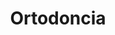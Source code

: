 ---
templateKey: specialties-page
language: es
title: Ortodoncia
redirects: /en/specialties/orthodontics/
published: true

# Hero Section
hero:
  display: true
  type: default
  image: /img/hero-orthodontics.jpg
  parallax: false
  title: >
    <span class="bebas" style="font-family:Bebas Neue Bold;color:white;font-weight:lighter">Ortodoncia</span>
  indicator: false
  halfSize: true

# Heading Section
specialtiesHeading:
  display: true
  img: /img/icon-orthodontics.jpg
  content: Cuide su salud y proteja su inversión. Muchas clínicas y empresas delegan sus tratamientos al personal auxiliar de turno. Infórmese antes y exija ser atendido siempre por el mismo Ortodoncista.

# Aside Section
paragraphSection:
  body: >
    <p>La sonrisa es la luz de nuestro rostro, nos permite interactuar mejor con las personas, causar una buena impresión y hace que la gente muestre más empatía a la hora de relacionarse con nosotros. <strong> Sonreír con frecuencia le cambiará la vida, mejorará su estado de ánimo, su carisma y su autoestima. </strong></p><p>Considerando la belleza de la sonrisa como el gran norte y objetivo supremo de la Ortodoncia, en DENTAL VIP nos valemos con gran éxito de la TÉCNICA DE ARCO RECTO con aparatos preajustados según la filosofía y prescripción del Dr. Ronald Roth para el tratamiento de las maloclusiones y malposiciones dentarias.  <strong>Esta técnica <i>(straight wire system)</i> emplea fuerzas muy ligeras que nos permiten mover los dientes con total exactitud en los 3 planos del espacio,  </strong>logrando posiciones ideales perfectamente compatibles con los estándares más exigentes de la estética dental contemporánea. En tal sentido, podemos utilizar brackets convencionales o <strong> brackets estéticos; </strong>todo depende de su preferencia.</p><p>En la fase inicial de DIAGNÓSTICO empleamos  <strong>fotografías digitales, radiografías panorámicas y cefalometrías computarizadas </strong> <i>(Ricketts, Jarabak, Downs y Steiner)</i> para planificar toda la mecanoterapia ortodóncica y lograr resultados altamente predecibles, estéticos y funcionales.</p><p>Adicionalmente, manejamos de rutina  <strong>técnicas de modificación del crecimiento craneofacial  </strong>para el tratamiento de maloclusiones esqueléticas en niños y adolescentes, a través del uso de aparatos de ORTOPEDIA DENTOFACIAL y ortopedia funcional de los maxilares <i>(aparatos removibles)</i> que nos permiten recuperar el equilibrio facial y biológico perdido por las alteraciones del desarrollo.  <strong>En los casos extremos de deformidades dentofaciales severas es ya entonces necesario un abordaje combinado ortodóncico-quirúrgico, </strong> de modo que la ejecución del tratamiento implica la participación conjunta y coordinada con el Cirujano maxilofacial, quien se encargará de reposicionar las estructuras maxilares afectadas a través de los diversos procedimientos de CIRUGÍA ORTOGNÁTICA.</p>  
  image: /img/aside-orthodontics.jpg

# Quote Section
quote:
  title: ''
  body: >
    No basta con solo alinear los dientes. La suma de las caracterizaciones y pequeños detalles que se puedan lograr en la fase de acabado, definirán la excelencia del resultado. Es por ello que en algunas personas los dientes lucirán realmente hermosos, y en otras, simplemente derechos.
  author: Dr. José Miguel Gómez Díez
  footer:
    position: Ortodoncista
    clinic: DENTAL VIP, Especialidades Odontológicas s.c.

# Parallax Section
plainParallax:
  image: /img/parallax-orthodontics.jpg

# Faq Section
faq:
  title:  Preguntas Frecuentes
  blocks:
    - questions:

      - question: ¿En qué consiste la Ortodoncia?
        answer: >
          <p>Es la Especialidad de la Odontología que se encarga de la prevención, diagnóstico y tratamiento de las maloclusiones y deformidades dentofaciales. Se fundamenta en el conocimiento del proceso de crecimiento y desarrollo craneofacial y en el dominio de la biomecánica, ciencia que se ocupa de estudiar y controlar los vectores, intensidades, sentidos y efectos físicos de las fuerzas que es necesario aplicar sobre los dientes para desplazarlos y corregir su posición.</p>
      - question: ¿Qué es una maloclusión?
        answer: >
          <p>Es cualquier disposición irregular de los dientes y maxilares que afectan la estética y la función masticatoria de la persona. Existen maloclusiones dentarias y maloclusiones esqueléticas, por eso es tan importante el DIAGNÓSTICO en Ortodoncia. La maloclusión dentaria más común es el apiñamiento y se debe a una discrepancia entre el tamaño de los dientes y el tamaño de los maxilares. Las esqueléticas derivan de las alteraciones del crecimiento y desarrollo facial, y se caracterizan por anomalías de forma, tamaño y posición de los huesos maxilares.</p>
      - question: ¿Qué es una deformidad dentofacial?
        answer: >
          <p>Es una maloclusión esquelética y dental de tal magnitud que compromete además la estética facial de la persona. En estos casos el solo tratamiento ortodóncico no es suficiente y debe ser combinado con procedimientos de Cirugía ortognática para que el Cirujano maxilofacial pueda reposicionar quirúrgicamente las estructuras maxilares displásicas.</p>
      - question: ¿Por qué es importante corregir las maloclusiones y alinear los dientes?
        answer: >
          <p>Porque socialmente es muy favorable tener buena apariencia, y además, en gran parte; la salud bucal depende de una correcta oclusión o mordida. Unos dientes derechos y alineados son más fáciles de limpiar y menos susceptibles a las caries y enfermedades periodontales.</p>
      - question: ¿Necesito un Odontólogo o un Ortodoncista?
        answer: >
          <p>Durante la carrera de Odontología apenas se imparten algunos conceptos básicos acerca de Ortodoncia, por lo tanto se requieren estudios adicionales de Especialización (Postgrado Universitario de 2 o 3 años de duración) para estar verdaderamente capacitado en el área. Tenga esto siempre presente, evite fracasos y malas experiencias que lamentablemente son muy comunes. Los cursos cortos y diplomados de Ortodoncia son excelentes para que el Odontólogo general aprenda a detectar e interceptar algunas maloclusiones, pero de ninguna manera le capacitan para llevar a cabo tratamientos de Ortodoncia correctiva.</p>
      - question: ¿A qué edad se debe iniciar un tratamiento de Ortodoncia?
        answer: >
          <p>No existe una edad específica, todo depende del tipo y severidad del problema. Es ideal acudir a consulta durante el período de dentición mixta (entre los 7 y 9 años de edad) para descartar cualquier alteración dental y sobre todo esquelética, ya que la modificación del crecimiento (Ortopedia) solo es posible antes del desarrollo o madurez sexual. Las maloclusiones puramente dentarias pueden ser tratadas en cualquier etapa de la vida.</p>
      - question: ¿Cuánto tiempo dura un tratamiento de este tipo?
        answer: >
          <p>Depende también del caso, pero por norma general el tiempo oscila entre los 18 y 24 meses. En aquellos pacientes con anomalías severas la duración puede ser mayor en virtud del grado de compromiso esquelético y dental.</p>
      - question: ¿Es siempre necesario extraer dientes permanentes?
        answer: >
          <p>¡Por supuesto que no! Esto se determina en base a la discrepancia dento-maxilar o grado de apiñamiento dental. Las extracciones son indicadas en el 30% de los casos aproximadamente.</p>
      - question: ¿Cuáles son mejores, los aparatos fijos o los removibles?
        answer: >
          <p>Los aparatos fijos o brackets son los únicos dispositivos capaces de mover con precisión los dientes en los 3 planos del espacio. Los aparatos removibles se usan para modificar el crecimiento, para “mover” los huesos y lograr cambios ortopédicos, pero son muy malos para alinear dientes. Cada tipo tiene sus indicaciones y usos específicos.</p>
      - question: ¿Qué diferencias hay entre los brackets metálicos y los brackets estéticos?
        answer: >
          <p>Principalmente el color y el material. Los brackets estéticos están fabricados de plástico, porcelana (blancos) o cristales de zafiro (transparentes), lo que los hace prácticamente imperceptibles a simple vista. Otra diferencia importante a considerar es el costo, ya que los brackets estéticos de comprobada calidad triplican en valor a los de acero inoxidable.</p>
    - questions:

      - question: ¿Existen otras alternativas que sean aún más estéticas?
        answer: >
          <p>En la actualidad ha habido un repunte impresionante de antiguas técnicas que estaban en desuso. La ortodoncia lingual y la llamada "ortodoncia invisible" sin brackets, con puras férulas plásticas, son ofrecidas con excesivo entusiasmo. Consideramos que tienen grandes limitaciones y son únicamente efectivas en algunos casos extremadamente simples, por lo que deben ser consideradas solo bajo un criterio muy objetivo y profesional.</p>
      - question: ¿Es muy incómodo utilizar brackets?
        answer: >
          <p>Usualmente los primeros 3 o 4 días siguientes a la instalación de los aparatos son algo molestos porque es normal experimentar cierto dolor al comer y masticar. Transcurrido este período los inconvenientes suelen limitarse a pequeñas molestias ocasionales, principalmente causadas por el roce de los aparatos con la parte interna de labios y mejillas. Para esto se le proporcionará una cera especial que debe colocar sobre el bracket que esté molestando y así solventar el problema.</p>
      - question: ¿Es necesario colocarlos en todos los dientes?
        answer: >
          <p>En la gran mayoría de los casos sí. Para obtener resultados óptimos es también necesario colocar bandas (anillos metálicos) en los molares, ya que son estos los que proporcionan el anclaje necesario para efectuar y controlar la gran mayoría de los movimientos dentales contemplados en la fase de planificación del tratamiento.</p>
      - question: ¿Es normal que se manchen o pigmenten los dientes alrededor de los brackets?
        answer: >
          <p>¡Para nada! Generalmente este es el primer signo de un tratamiento mal realizado en el que no fueron retirados los excesos de adhesivo a la hora de cementar los aparatos. Estos excesos son sumamente perjudiciales porque en corto tiempo producen caries, descalcificaciones dentarias e inflamación gingival severa.</p>
      - question: ¿Es necesario tener algún tipo de cuidado especial durante el tratamiento?
        answer: >
          <p>Por supuesto que la higiene oral es un factor clave para el éxito del mismo. Es fundamental cepillarse después de cada comida, utilizar el cepillo interdental, hilo dental y enjuague bucal. También se recomiendan chequeos periódicos con el Odontólogo general, y en algunos casos con el Periodoncista, de modo que dientes y encías permanezcan sanos en todo momento.</p>

      - question: ¿Qué cosas no se pueden comer con aparatos dentales?
        answer: >
          <p>Prácticamente podrá comer de todo, sin embargo, es recomendable evitar algunos alimentos excesivamente duros como el hielo y los huesos, y pegajosos como el chicle, ya que pueden desprender con facilidad los brackets, bandas y demás dispositivos.</p>
      - question: ¿Con qué frecuencia se realizan los controles de Ortodoncia?
        answer: >
          <p>Generalmente cada 4 semanas, salvo circunstancias especiales.</p>
      - question: ¿Realmente quedan los dientes perfectos?
        answer: >
          <p>En el 99% de los casos los resultados obtenidos son completamente satisfactorios siempre y cuando el tratamiento se planifique en base a un diagnóstico acertado y el paciente acuda regularmente a sus citas de control. Algunas veces es necesario complementar estos resultados con procedimientos de Estética dental, Blanqueamiento o Cirugía plástica periodontal, de modo que los dientes luzcan realmente espectaculares.</p>
      - question: ¿Se pudieran mover después de retirar los aparatos?
        answer: >
          <p>La alineación dental es una entidad dinámica y cambiante a lo largo del tiempo, es decir, los dientes tienden a moverse durante toda la vida, con o sin Ortodoncia previa, por eso la fase de retención es la más larga y compleja de un tratamiento ortodóncico y requiere de una excelente colaboración por parte del paciente.</p>
      - question: ¿Qué son y para qué sirven los retenedores?
        answer: >
          <p>Son unos dispositivos que se colocan al momento de retirar los brackets. Pueden ser fijos o removibles y tienen por finalidad mantener los dientes en su posición final, evitando que se muevan y desalineen nuevamente. Si son removibles, se usan al principio las 24 horas del día, pero luego suele ser suficiente colocárselos solo para dormir.</p>

# Clinic Cases
clinicCases:
  title: Ortodoncia - Casos Clínicos
  items:
    - image: /img/clinic-cases-orthodontics-es-01-thumb.jpg
      title: > 
        <h6>Apiñamiento Superior e Inferior </h6>
    - image: /img/clinic-cases-orthodontics-es-02-thumb.jpg
      title: >
        <h6>Maloclusión Clase II Esquelética</h6>
    - image: /img/clinic-cases-orthodontics-es-03-thumb.jpg
      title: >
        <h6>Apiñamiento Severo y Brackets Estéticos</h6>
    - image: /img/clinic-cases-orthodontics-es-04-thumb.jpg
      title: >
        <h6>Extracción de 4 Premolares </h6>
    - image: /img/clinic-cases-orthodontics-es-05-thumb.jpg
      title: >
        <h6>Canino Superior Ectópico </h6>
    - image: /img/clinic-cases-orthodontics-es-06-thumb.jpg
      title: >
        <h6>Sin Extracciones</h6>
    - image: /img/clinic-cases-orthodontics-es-07-thumb.jpg
      title: >
        <h6>Biprotrusión Dentoalveolar </h6>
    - image: /img/clinic-cases-orthodontics-es-08-thumb.jpg
      title: >
        <h6>Brackets Autoligables</h6>
    - image: /img/clinic-cases-orthodontics-es-09-thumb.jpg
      title: >
        <h6>Ortodoncia en Dentición Mixta</h6>
    - image: /img/clinic-cases-orthodontics-es-10-thumb.jpg
      title: >
        <h6>Discrepancia Dentomaxilar Superior </h6>
    - image: /img/clinic-cases-orthodontics-es-11-thumb.jpg 
      title: >
        <h6>Extracciones Superiores</h6>
    - image: /img/clinic-cases-orthodontics-es-12-thumb.jpg
      title: >
        <h6>Deformidad Dental y Apiñamiento</h6>
    - image: /img/clinic-cases-orthodontics-es-13-thumb.jpg
      title: >
        <h6>Mordida Profunda </h6>
    - image: /img/clinic-cases-orthodontics-es-14-thumb.jpg
      title: >
        <h6>Antes y Después</h6>
    - image: /img/clinic-cases-orthodontics-es-15-thumb.jpg
      title: >
        <h6>Antes y Después</h6>
    - image: /img/clinic-cases-orthodontics-es-16-thumb.jpg
      title: >
        <h6>Antes y Después</h6>
    - image: /img/clinic-cases-orthodontics-es-17-thumb.jpg
      title: >
        <h6>Antes y Después </h6>
    - image: /img/clinic-cases-orthodontics-es-18-thumb.jpg
      title: >
        <h6>Antes y Después</h6>
    - image: /img/clinic-cases-orthodontics-es-19-thumb.jpg
      title: >
        <h6>Antes y Después </h6>
    - image: /img/clinic-cases-orthodontics-es-20-thumb.jpg
      title: >
        <h6>Antes y Después</h6>
    - image: /img/clinic-cases-orthodontics-es-21-thumb.jpg
      title: >
        <h6>Antes y Después  </h6>
  lightbox:
    placeholder: GIRE EL DISPOSITIVO PARA AMPLIAR LAS IMAGENES
    type: ''
    images: 
      - image: /img/clinic-cases-orthodontics-es-01.jpg
      - image: /img/clinic-cases-orthodontics-es-02.jpg
      - image: /img/clinic-cases-orthodontics-es-03.jpg
      - image: /img/clinic-cases-orthodontics-es-04.jpg
      - image: /img/clinic-cases-orthodontics-es-05.jpg
      - image: /img/clinic-cases-orthodontics-es-06.jpg
      - image: /img/clinic-cases-orthodontics-es-07.jpg
      - image: /img/clinic-cases-orthodontics-es-08.jpg
      - image: /img/clinic-cases-orthodontics-es-09.jpg
      - image: /img/clinic-cases-orthodontics-es-10.jpg
      - image: /img/clinic-cases-orthodontics-es-11.jpg
      - image: /img/clinic-cases-orthodontics-es-12.jpg
      - image: /img/clinic-cases-orthodontics-es-13.jpg
      - image: /img/clinic-cases-orthodontics-es-14.jpg
      - image: /img/clinic-cases-orthodontics-es-15.jpg
      - image: /img/clinic-cases-orthodontics-es-16.jpg
      - image: /img/clinic-cases-orthodontics-es-17.jpg
      - image: /img/clinic-cases-orthodontics-es-18.jpg
      - image: /img/clinic-cases-orthodontics-es-19.jpg
      - image: /img/clinic-cases-orthodontics-es-20.jpg
      - image: /img/clinic-cases-orthodontics-es-21.jpg
# Responsive Aside Paragraphs
asides:
  display: true
  sections:
    - align: right
      title: >
        <h3 style="color:#333;font-family:'Bebas Neue Bold'">¡Un Final Feliz y Transparente!</h3>
      content: >
        <p style="font-weight:400">Al retirar los brackets, es siempre necesario utilizar un dispositivo artificial que mantenga los dientes en su nueva posición. Por ser casi invisible, cómodo y fácil de usar, un retenedor plástico transparente termoformado al vacío es siempre nuestra mejor recomendación.</p>
      image: /img/sections-orthodontics-invisalign.jpg
      footer:
        display: true
        image:
          src: /img/sections-orthodontics-icon-invisalign.png
          display: true
        button:
          text: ''
          to: ''
          display: false
    - align: left
    
      title: >
        <h3 style="color:#333;font-family:'Bebas Neue Bold'">Aparatos Estéticos</h3>
      content: >
        <p  style="font-weight:400">Gracias a su color, textura y transparencia los brackets estéticos de Porcelana o Cristales de Zafiro se mimetizan con el esmalte dental y son particularmente propicios para aquellas personas que por su trabajo o actividad social deseen un tratamiento de muy bajo perfil pero comprobada calidad clínica.</p>
      image: /img/sections-orthodontics-asthetic-braces.jpg
      footer:
        display: true
        image:
          src: /img/sections-icons-aesthetic-dentistry.jpg
          display: false
        button:
          text: Más Información 
          to: '/especialidades/ortodoncia/aparatos-esteticos/'
          display: true
    - align: right
      title: >
        <h3 style="color:#333;font-family:'Bebas Neue Bold'">¡Cuide sus Brackets!</h3>
      content: >
        <p  style="font-weight:400"><b>Indicaciones para personas con aparatos fijos.
        </b></br></br>Jamás olvide que una adecuada técnica de higiene oral y la permanente colaboración del paciente con su tratamiento son requisitos indispensables para el éxito del mismo.</p>
      image: /img/sections-orthodontics-brackets-care.jpg
      footer:
        display: true
        image:
          src: /img/sections-icons-aesthetic-dentistry.jpg
          display: false
        button:
          text: Más Información 
          to: '/especialidades/ortodoncia/cuide-sus-brackets/'
          display: true
   
  
# Testimonial Section
lightQuote:
  color: '#ededed'
  display: true
  img:
    ld: /img/quotes-orthodontics.jpg
    pt: /img/quotes-orthodontics-portrait.jpg
  content: CREÍA DIFÍCIL OBTENER BUENOS RESULTADOS EN UN CASO TAN COMPLEJO COMO EL MÍO. USÉ APARATOS FIJOS POR AÑO Y MEDIO PARA QUE ME PUDIERAN OPERAR Y CORREGIR LA POSICIÓN DE LOS MAXILARES. AHORA SOY OTRA, LOS DOCTORES ENDEREZARON MIS DIENTES Y TRANSFORMARON MI CARA. ALGO FANTÁSTICO. "

# Contact Form
form:
  title: ¡Consúltenos Ahora Mismo!
  img: /img/parallax-form-specialties.png

# Procedures Section
procedures:
  display: true
  title: ¡Dele a su Salud el Valor que se Merece!
  procedures:
    - title: Instalaciones
      to: /la-clinica/instalaciones/
      img: /img/procedures-facilities.jpg
    - title: Tecnología
      to: /la-clinica/tecnologia/
      img: /img/procedures-technology.jpg
    - title: Profesionales
      to:  /profesionales/
      img: /img/procedures-professionals.png
---